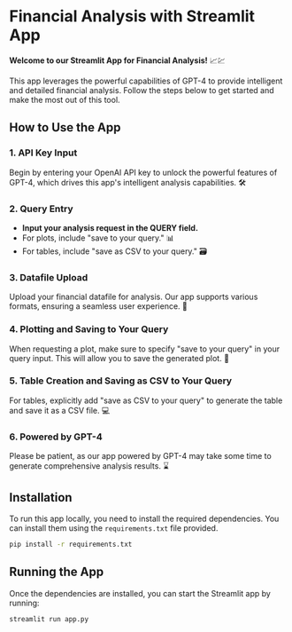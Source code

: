 # Financial Analysis with Streamlit App

**Welcome to our Streamlit App for Financial Analysis!** 📈💹

This app leverages the powerful capabilities of GPT-4 to provide intelligent and detailed financial analysis. Follow the steps below to get started and make the most out of this tool.

## How to Use the App

### 1. API Key Input

Begin by entering your OpenAI API key to unlock the powerful features of GPT-4, which drives this app's intelligent analysis capabilities. 🛠️

### 2. Query Entry

- **Input your analysis request in the QUERY field.**
- For plots, include "save to your query." 📊
- For tables, include "save as CSV to your query." 🗃️

### 3. Datafile Upload

Upload your financial datafile for analysis. Our app supports various formats, ensuring a seamless user experience. 📂

### 4. Plotting and Saving to Your Query

When requesting a plot, make sure to specify "save to your query" in your query input. This will allow you to save the generated plot. 💾

### 5. Table Creation and Saving as CSV to Your Query

For tables, explicitly add "save as CSV to your query" to generate the table and save it as a CSV file. 💻

### 6. Powered by GPT-4

Please be patient, as our app powered by GPT-4 may take some time to generate comprehensive analysis results. ⌛

## Installation

To run this app locally, you need to install the required dependencies. You can install them using the `requirements.txt` file provided.

```bash
pip install -r requirements.txt
```
## Running the App
Once the dependencies are installed, you can start the Streamlit app by running:
```bash
streamlit run app.py
```
